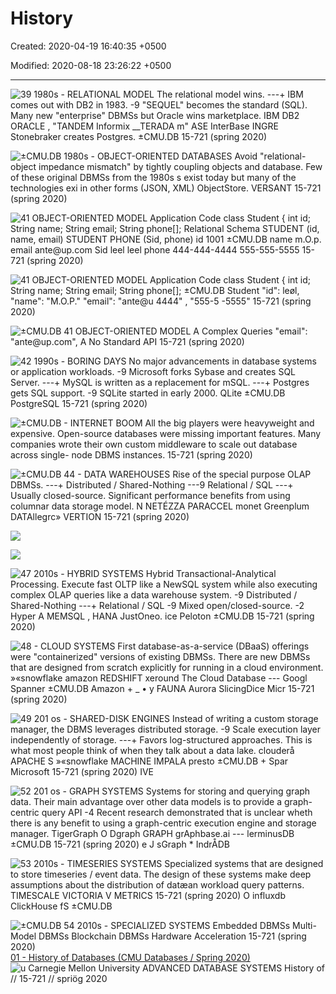# History

Created: 2020-04-19 16:40:35 +0500

Modified: 2020-08-18 23:26:22 +0500

---

![39 1980s - RELATIONAL MODEL The relational model wins. ---+ IBM comes out with DB2 in 1983. -9 "SEQUEL" becomes the standard (SQL). Many new "enterprise" DBMSs but Oracle wins marketplace. IBM DB2 ORACLE , "TANDEM Informix __TERADA m" ASE InterBase INGRE Stonebraker creates Postgres. ±CMU.DB 15-721 (spring 2020) ](media/History-image1.png)

![±CMU.DB 1980s - OBJECT-ORIENTED DATABASES Avoid "relational-object impedance mismatch" by tightly coupling objects and database. Few of these original DBMSs from the 1980s s exist today but many of the technologies exi in other forms (JSON, XML) ObjectStore. VERSANT 15-721 (spring 2020) ](media/History-image2.png)

![41 OBJECT-ORIENTED MODEL Application Code class Student { int id; String name; String email; String phone[]; Relational Schema STUDENT (id, name, email) STUDENT PHONE (Sid, phone) id 1001 ±CMU.DB name m.O.p. email ante@up.com Sid leel leel phone 444-444-4444 555-555-5555 15-721 (spring 2020) ](media/History-image3.png)

![41 OBJECT-ORIENTED MODEL Application Code class Student { int id; String name; String email; String phone[]; ±CMU.DB Student "id": leøl, "name": "M.O.P." "email": "ante@u 4444" , "555-5 -5555" 15-721 (spring 2020) ](media/History-image4.png)

![±CMU.DB 41 OBJECT-ORIENTED MODEL A Complex Queries "email": "ante@up.com", A No Standard API 15-721 (spring 2020) ](media/History-image5.png)

![42 1990s - BORING DAYS No major advancements in database systems or application workloads. -9 Microsoft forks Sybase and creates SQL Server. ---+ MySQL is written as a replacement for mSQL. ---+ Postgres gets SQL support. -9 SQLite started in early 2000. QLite ±CMU.DB PostgreSQL 15-721 (spring 2020) ](media/History-image6.png)

![±CMU.DB - INTERNET BOOM All the big players were heavyweight and expensive. Open-source databases were missing important features. Many companies wrote their own custom middleware to scale out database across single- node DBMS instances. 15-721 (spring 2020) ](media/History-image7.png)

![±CMU.DB 44 - DATA WAREHOUSES Rise of the special purpose OLAP DBMSs. ---+ Distributed / Shared-Nothing ---9 Relational / SQL ---+ Usually closed-source. Significant performance benefits from using columnar data storage model. N NETÉZZA PARACCEL monet Greenplum DATAllegrc» VERTION 15-721 (spring 2020) ](media/History-image8.png)

![](media/History-image9.png)

![](media/History-image10.png)

![47 2010s - HYBRID SYSTEMS Hybrid Transactional-Analytical Processing. Execute fast OLTP like a NewSQL system while also executing complex OLAP queries like a data warehouse system. -9 Distributed / Shared-Nothing ---+ Relational / SQL -9 Mixed open/closed-source. -2 Hyper A MEMSQL , HANA JustOneo. ice Peloton ±CMU.DB 15-721 (spring 2020) ](media/History-image11.png)

![48 - CLOUD SYSTEMS First database-as-a-service (DBaaS) offerings were "containerized" versions of existing DBMSs. There are new DBMSs that are designed from scratch explicitly for running in a cloud environment. »«snowflake amazon REDSHIFT xeround The Cloud Database --- Googl Spanner ±CMU.DB Amazon + _ • y FAUNA Aurora SlicingDice Micr 15-721 (spring 2020) ](media/History-image12.png)

![49 201 os - SHARED-DISK ENGINES Instead of writing a custom storage manager, the DBMS leverages distributed storage. -9 Scale execution layer independently of storage. ---+ Favors log-structured approaches. This is what most people think of when they talk about a data lake. clouderå APACHE S »«snowflake MACHINE IMPALA presto ±CMU.DB + Spar Microsoft 15-721 (spring 2020) IVE ](media/History-image13.png)

![52 201 os - GRAPH SYSTEMS Systems for storing and querying graph data. Their main advantage over other data models is to provide a graph-centric query API -4 Recent research demonstrated that is unclear wheth there is any benefit to using a graph-centric execution engine and storage manager. TigerGraph O Dgraph GRAPH grAphbase.ai --- lerminusDB ±CMU.DB 15-721 (spring 2020) e J sGraph * IndrÅDB ](media/History-image14.png)

![53 2010s - TIMESERIES SYSTEMS Specialized systems that are designed to store timeseries / event data. The design of these systems make deep assumptions about the distribution of datæan workload query patterns. TIMESCALE VICTORIA V METRICS 15-721 (spring 2020) O influxdb ClickHouse fS ±CMU.DB ](media/History-image15.png)

![±CMU.DB 54 2010s - SPECIALIZED SYSTEMS Embedded DBMSs Multi-Model DBMSs Blockchain DBMSs Hardware Acceleration 15-721 (spring 2020) ](media/History-image16.png)
[01 - History of Databases (CMU Databases / Spring 2020)](https://www.youtube.com/watch?v=SdW5RKUboKc)
![u Carnegie Mellon University ADVANCED DATABASE SYSTEMS History of // 15-721 // spriög 2020 ](media/History-image17.jpg)